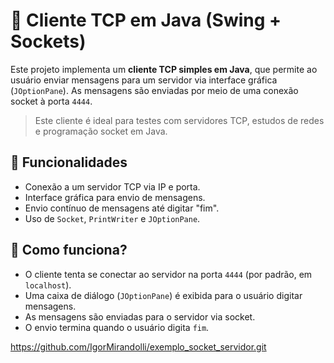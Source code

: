 # 💬 Cliente TCP em Java (Swing + Sockets)

Este projeto implementa um **cliente TCP simples em Java**, que permite ao usuário enviar mensagens para um servidor via interface gráfica (`JOptionPane`). As mensagens são enviadas por meio de uma conexão socket à porta `4444`.

> Este cliente é ideal para testes com servidores TCP, estudos de redes e programação socket em Java.

## 📌 Funcionalidades

- Conexão a um servidor TCP via IP e porta.
- Interface gráfica para envio de mensagens.
- Envio contínuo de mensagens até digitar "fim".
- Uso de `Socket`, `PrintWriter` e `JOptionPane`.

## 🧠 Como funciona?

- O cliente tenta se conectar ao servidor na porta `4444` (por padrão, em `localhost`).
- Uma caixa de diálogo (`JOptionPane`) é exibida para o usuário digitar mensagens.
- As mensagens são enviadas para o servidor via socket.
- O envio termina quando o usuário digita `fim`.

https://github.com/IgorMirandolli/exemplo_socket_servidor.git
